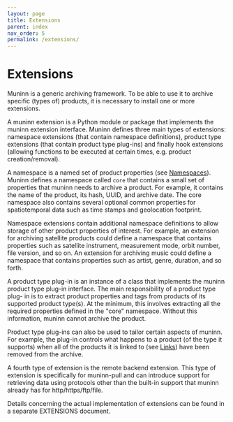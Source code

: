 ```yaml
---
layout: page
title: Extensions
parent: index
nav_order: 5
permalink: /extensions/
---
```


# Extensions

Muninn is a generic archiving framework. To be able to use it to archive
specific (types of) products, it is necessary to install one or more
extensions.

A muninn extension is a Python module or package that implements the muninn
extension interface. Muninn defines three main types of extensions: namespace
extensions (that contain namespace definitions), product type extensions
(that contain product type plug-ins) and finally hook extensions (allowing
functions to be executed at certain times, e.g. product creation/removal).

A namespace is a named set of product properties (see
[Namespaces](../namespaces)).
Muninn defines a namespace called ``core`` that contains a small set of
properties that muninn needs to archive a product. For example, it contains the
name of the product, its hash, UUID, and archive date.
The core namespace also contains several optional common properties for
spatiotemporal data such as time stamps and geolocation footprint.

Namespace extensions contain additional namespace definitions to allow storage
of other product properties of interest. For example, an extension for
archiving satellite products could define a namespace that contains properties
such as satellite instrument, measurement mode, orbit number, file version,
and so on. An extension for archiving music could define a namespace that
contains properties such as artist, genre, duration, and so forth.

A product type plug-in is an instance of a class that implements the muninn
product type plug-in interface. The main responsibility of a product type plug-
in is to extract product properties and tags from products of its supported
product type(s). At the minimum, this involves extracting all the required
properties defined in the "core" namespace. Without this information, muninn
cannot archive the product.

Product type plug-ins can also be used to tailor certain aspects of muninn. For
example, the plug-in controls what happens to a product (of the type it
supports) when all of the products it is linked to (see [Links](../links)) have
been removed from the archive.

A fourth type of extension is the remote backend extension. This type of
extension is specifically for muninn-pull and can introduce support for
retrieving data using protocols other than the built-in support that muninn
already has for http/https/ftp/file.

Details concerning the actual implementation of extensions can be found in a
separate EXTENSIONS document.

